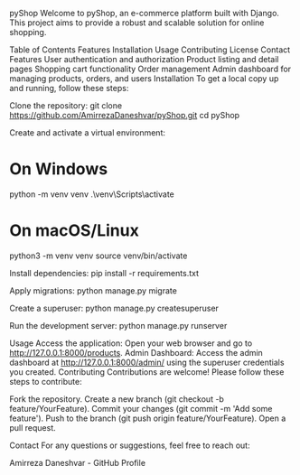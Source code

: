 pyShop
Welcome to pyShop, an e-commerce platform built with Django. This project aims to provide a robust and scalable solution for online shopping.

Table of Contents
Features
Installation
Usage
Contributing
License
Contact
Features
User authentication and authorization
Product listing and detail pages
Shopping cart functionality
Order management
Admin dashboard for managing products, orders, and users
Installation
To get a local copy up and running, follow these steps:

Clone the repository:
git clone https://github.com/AmirrezaDaneshvar/pyShop.git
cd pyShop

Create and activate a virtual environment:
# On Windows
python -m venv venv
.\venv\Scripts\activate

# On macOS/Linux
python3 -m venv venv
source venv/bin/activate

Install dependencies:
pip install -r requirements.txt

Apply migrations:
python manage.py migrate

Create a superuser:
python manage.py createsuperuser

Run the development server:
python manage.py runserver

Usage
Access the application: Open your web browser and go to http://127.0.0.1:8000/products.
Admin Dashboard: Access the admin dashboard at http://127.0.0.1:8000/admin/ using the superuser credentials you created.
Contributing
Contributions are welcome! Please follow these steps to contribute:

Fork the repository.
Create a new branch (git checkout -b feature/YourFeature).
Commit your changes (git commit -m 'Add some feature').
Push to the branch (git push origin feature/YourFeature).
Open a pull request.

Contact
For any questions or suggestions, feel free to reach out:

Amirreza Daneshvar - GitHub Profile
